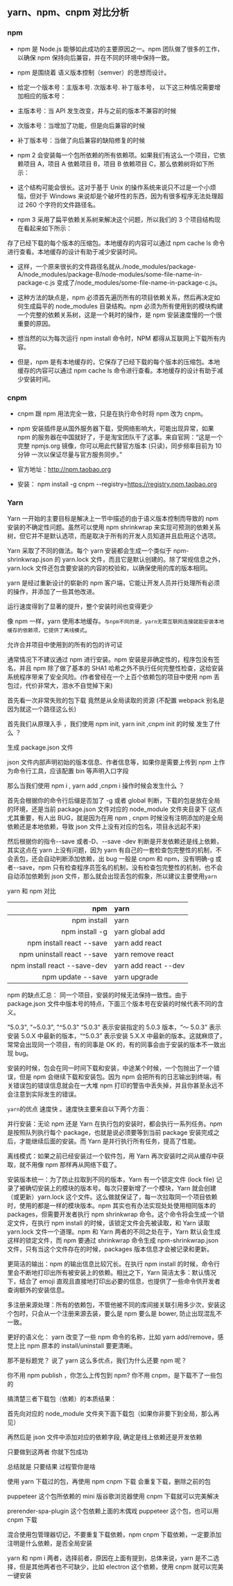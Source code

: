 ## yarn、npm、cnpm 对比分析

### npm

- npm 是 Node.js 能够如此成功的主要原因之一。npm 团队做了很多的工作，以确保 npm 保持向后兼容，并在不同的环境中保持一致。

- npm 是围绕着 语义版本控制（semver）的思想而设计。

- 给定一个版本号：主版本号. 次版本号. 补丁版本号， 以下这三种情况需要增加相应的版本号：

- 主版本号：当 API 发生改变，并与之前的版本不兼容的时候

- 次版本号：当增加了功能，但是向后兼容的时候

- 补丁版本号：当做了向后兼容的缺陷修复的时候

- npm 2 会安装每一个包所依赖的所有依赖项。如果我们有这么一个项目，它依赖项目 A，项目 A 依赖项目 B，项目 B 依赖项目 C，那么依赖树将如下所示：

- 这个结构可能会很长。这对于基于 Unix 的操作系统来说只不过是一个小烦恼，但对于 Windows 来说却是个破坏性的东西，因为有很多程序无法处理超过 260 个字符的文件路径名。

- npm 3 采用了扁平依赖关系树来解决这个问题，所以我们的 3 个项目结构现在看起来如下所示：

存了已经下载的每个版本的压缩包。本地缓存的内容可以通过 npm cache ls 命令进行查看。本地缓存的设计有助于减少安装时间。

- 这样，一个原来很长的文件路径名就从./node_modules/package-A/node_modules/package-B/node-modules/some-file-name-in-package-c.js 变成了/node_modules/some-file-name-in-package-c.js。

- 这种方法的缺点是，npm 必须首先遍历所有的项目依赖关系，然后再决定如何生成扁平的 node_modules 目录结构。npm 必须为所有使用到的模块构建一个完整的依赖关系树，这是一个耗时的操作，是 npm 安装速度慢的一个很重要的原因。

- 想当然的以为每次运行 npm install 命令时，NPM 都得从互联网上下载所有内容。

- 但是，npm 是有本地缓存的，它保存了已经下载的每个版本的压缩包。本地缓存的内容可以通过 npm cache ls 命令进行查看。本地缓存的设计有助于减少安装时间。

### cnpm

- cnpm 跟 npm 用法完全一致，只是在执行命令时将 npm 改为 cnpm。

- npm 安装插件是从国外服务器下载，受网络影响大，可能出现异常，如果 npm 的服务器在中国就好了，于是淘宝团队干了这事。来自官网：“这是一个完整 npmjs.org 镜像，你可以用此代替官方版本 (只读)，同步频率目前为 10 分钟 一次以保证尽量与官方服务同步。”

- 官方地址：http://npm.taobao.org

- 安装： npm install -g cnpm --registry=https://registry.npm.taobao.org

### Yarn

Yarn 一开始的主要目标是解决上一节中描述的由于语义版本控制而导致的 npm 安装的不确定性问题。虽然可以使用 npm shrinkwrap 来实现可预测的依赖关系树，但它并不是默认选项，而是取决于所有的开发人员知道并且启用这个选项。

Yarn 采取了不同的做法。每个 yarn 安装都会生成一个类似于 npm-shrinkwrap.json 的 yarn.lock 文件，而且它是默认创建的。除了常规信息之外，yarn.lock 文件还包含要安装的内容的校验和，以确保使用的库的版本相同。

yarn 是经过重新设计的崭新的 npm 客户端，它能让开发人员并行处理所有必须的操作，并添加了一些其他改进。

运行速度得到了显著的提升，整个安装时间也变得更少

像 npm 一样，yarn 使用本地缓存。`与npm不同的是，yarn无需互联网连接就能安装本地缓存的依赖项，它提供了离线模式`。

允许合并项目中使用到的所有的包的许可证

通常情况下不建议通过 npm 进行安装。npm 安装是非确定性的，程序包没有签名，并且 npm 除了做了基本的 SHA1 哈希之外不执行任何完整性检查，这给安装系统程序带来了安全风险。(作者曾经在一个上百个依赖包的项目中使用 npm 丢包过，代价非常大，泪水不自觉掉下来)

首先看一次非常失败的包下载 竟然是从全局读取的资源 (不配置 webpack 别名是因为就这一个路径这么长)

首先我们从原理入手 ，我们使用 npm init, yarn init ,cnpm init 的时候 发生了什么 ？

生成 package.json 文件

json 文件内部声明初始的版本信息、作者信息等，如果你是需要上传到 npm 上作为命令行工具，应该配置 bin 等声明入口字段

那么当我们使用 npm i , yarn add ,cnpm i 操作时候会发生什么 ？

首先会根据你的命令行后缀是否加了 -g 或者 global 判断，下载的包是放在全局的环境，还是当前 package.json 文件对应的 node_module 文件夹目录下 (这点尤其重要，有人出 BUG，就是因为在用 npm , cnpm 时候没有注明添加的是全局依赖还是本地依赖，导致 json 文件上没有对应的包名，项目永远起不来)

然后根据你的指令--save 或者-D、--save -dev 判断是开发依赖还是线上依赖，其实这点在 yarn 上没有问题，因为 yarn 有自己的一套检查包完整性的机制，不会丢包，还会自动判断添加依赖，出 bug 一般是 cnpm 和 npm，没有明确-g 或者--save，npm 只有检查程序员签名的机制，没有检查包完整性的机制，也不会自动添加依赖到 json 文件，那么就会出现丢包的假象，所以建议主要使用`yarn`

yarn 和 npm 对比

|  npm   | yarn  |
|  ----:  | :----  |
| npm install  | yarn |
| npm install -g  | yarn global add |
| npm install react --save  | yarn add react |
| npm uninstall react --save |	yarn remove react |
| npm install react --save-dev |	yarn add react --dev |
| npm update --save |	yarn upgrade |

npm 的缺点汇总：
同一个项目，安装的时候无法保持一致性。由于 package.json 文件中版本号的特点，下面三个版本号在安装的时候代表不同的含义。

"5.0.3",
"~5.0.3",
"^5.0.3"
“5.0.3” 表示安装指定的 5.0.3 版本，“～ 5.0.3” 表示安装 5.0.X 中最新的版本，“^5.0.3” 表示安装 5.X.X 中最新的版本。这就麻烦了，常常会出现同一个项目，有的同事是 OK 的，有的同事会由于安装的版本不一致出现 bug。

安装的时候，包会在同一时间下载和安装，中途某个时候，一个包抛出了一个错误，但是 npm 会继续下载和安装包。因为 npm 会把所有的日志输出到终端，有关错误包的错误信息就会在一大堆 npm 打印的警告中丢失掉，并且你甚至永远不会注意到实际发生的错误。

`yarn`的优点
速度快 。速度快主要来自以下两个方面：

并行安装：无论 npm 还是 Yarn 在执行包的安装时，都会执行一系列任务。npm 是按照队列执行每个 package，也就是说必须要等到当前 package 安装完成之后，才能继续后面的安装。而 Yarn 是并行执行所有任务，提高了性能。

离线模式：如果之前已经安装过一个软件包，用 Yarn 再次安装时之间从缓存中获取，就不用像 npm 那样再从网络下载了。

安装版本统一：为了防止拉取到不同的版本，Yarn 有一个锁定文件 (lock file) 记录了被确切安装上的模块的版本号。每次只要新增了一个模块，Yarn 就会创建（或更新）yarn.lock 这个文件。这么做就保证了，每一次拉取同一个项目依赖时，使用的都是一样的模块版本。npm 其实也有办法实现处处使用相同版本的 packages，但需要开发者执行 npm shrinkwrap 命令。这个命令将会生成一个锁定文件，在执行 npm install 的时候，该锁定文件会先被读取，和 Yarn 读取 yarn.lock 文件一个道理。npm 和 Yarn 两者的不同之处在于，Yarn 默认会生成这样的锁定文件，而 npm 要通过 shrinkwrap 命令生成 npm-shrinkwrap.json 文件，只有当这个文件存在的时候，packages 版本信息才会被记录和更新。

更简洁的输出：npm 的输出信息比较冗长。在执行 npm install 的时候，命令行里会不断地打印出所有被安装上的依赖。相比之下，Yarn 简洁太多：默认情况下，结合了 emoji 直观且直接地打印出必要的信息，也提供了一些命令供开发者查询额外的安装信息。

多注册来源处理：所有的依赖包，不管他被不同的库间接关联引用多少次，安装这个包时，只会从一个注册来源去装，要么是 npm 要么是 bower, 防止出现混乱不一致。

更好的语义化： yarn 改变了一些 npm 命令的名称，比如 yarn add/remove，感觉上比 npm 原本的 install/uninstall 要更清晰。

那不是标题党？ 说了 yarn 这么多优点，我们为什么还要 npm 呢？

你不用 npm publish ，你怎么上传包到 npm? 你不用 cnpm，是下载不了一些包的

搞清楚三者下载包（依赖）的本质结果：

首先向对应的 node_module 文件夹下面下载包（如果你非要下到全局，那么再见）

再然后是 json 文件中添加对应的依赖字段, 确定是线上依赖还是开发依赖

只要做到这两者 你就下包成功

总结就是 只要结果 过程管你是啥

使用 yarn 下载过的包，再使用 npm cnpm 下载 会重复下载，删除之前的包

puppeteer 这个包所依赖的 mini 版谷歌浏览器使用 cnpm 下载就可以完美解决

prerender-spa-plugin 这个包依赖上面的木偶戏 puppeteer 这个包，也可以用 cnpm 下载

混合使用包管理器切记，不要重复下载依赖，npm cnpm 下载依赖，一定要添加注明是什么依赖，是否全局安装

yarn 和 npm i 两者，选择前者，原因在上面有提到，总体来说，yarn 是不二选择，但是其他两者也不可缺少，比如 electron 这个依赖，使用 cnpm 就可以完美一键安装
